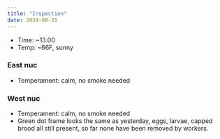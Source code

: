 ```yaml
---
title: "Inspection"
date: 2024-08-31
---
```



- Time: ~13.00
- Temp: ~66F, sunny

### East nuc

- Temperament: calm, no smoke needed

### West nuc

- Temperament: calm, no smoke needed
- Green dot frame looks the same as yesterday, eggs, larvae, capped brood all still present,
so far none have been removed by workers.

